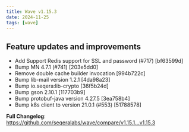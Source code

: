```yaml
---
title: Wave v1.15.3
date: 2024-11-25
tags: [wave]
---
```


## Feature updates and improvements

* Add Support Redis support for SSL and password (#717) [bf63599d]
* Bump MN 4.7.1 (#741) [203e5dd0]
* Remove double cache builder invocation [994b722c]
* Bump lib-mail version 1.2.1 [4da98a23]
* Bump io.seqera:lib-crypto [36f5b24d]
* Bump gson 2.10.1 [117703b9]
* Bump protobuf-java version 4.27.5 [3ea758b4]
* Bump k8s client to version 21.0.1 (#553) [51788578]
 
**Full Changelog**: https://github.com/seqeralabs/wave/compare/v1.15.1...v1.15.3
